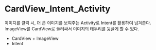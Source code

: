 # CardView_Intent_Activity
이미지를 클릭 시, 더 큰 이미지를 보여주는 Activity로 Intent를 활용하여 넘겨준다.
ImageView를 CardView로 둘러싸서 이미지의 테두리를 둥글게 할 수 있다.
- CardView + ImageView
- Intent
